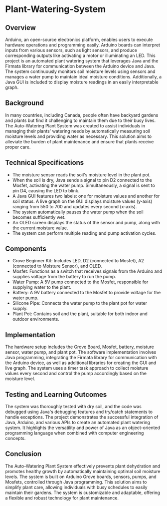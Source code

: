 # Plant-Watering-System

## Overview

Arduino, an open-source electronics platform, enables users to execute hardware operations and programming easily. Arduino boards can interpret inputs from various sensors, such as light sensors, and produce corresponding outputs like activating a motor or illuminating an LED. This project is an automated plant watering system that leverages Java and the Firmata library for communication between the Arduino device and Java. The system continuously monitors soil moisture levels using sensors and manages a water pump to maintain ideal moisture conditions. Additionally, a Java GUI is included to display moisture readings in an easily interpretable graph.

## Background

In many countries, including Canada, people often have backyard gardens and plants but find it challenging to maintain them due to their busy lives. The Auto-Watering Plant System was created to assist individuals in managing their plants' watering needs by automatically measuring soil moisture levels and providing water as necessary. This solution aims to alleviate the burden of plant maintenance and ensure that plants receive proper care.

## Technical Specifications

- The moisture sensor reads the soil's moisture level in the plant pot.
- When the soil is dry, Java sends a signal to pin D2 connected to the Mosfet, activating the water pump. Simultaneously, a signal is sent to pin D4, causing the LED to blink.
- A Java GUI features two labels: one for moisture values and another for soil status. A live graph on the GUI displays moisture values (y-axis) ranging from 550 to 700 and updates every second (x-axis).
- The system automatically pauses the water pump when the soil becomes sufficiently wet.
- An OLED screen displays the status of the sensor and pump, along with the current moisture value.
- The system can perform multiple reading and pump activation cycles.

## Components

- Grove Beginner Kit: Includes LED, D2 (connected to Mosfet), A2 (connected to Moisture Sensor), and OLED.
- Mosfet: Functions as a switch that receives signals from the Arduino and supplies voltage from the battery to run the pump.
- Water Pump: A 5V pump connected to the Mosfet, responsible for supplying water to the plant.
- Battery: A 9V battery connected to the Mosfet to provide voltage for the water pump.
- Silicone Pipe: Connects the water pump to the plant pot for water supply.
- Plant Pot: Contains soil and the plant, suitable for both indoor and outdoor environments.

## Implementation

The hardware setup includes the Grove Board, Mosfet, battery, moisture sensor, water pump, and plant pot. The software implementation involves Java programming, integrating the Firmata library for communication with the Arduino device, as well as additional libraries for creating the GUI and live graph. The system uses a timer task approach to collect moisture values every second and control the pump accordingly based on the moisture level.

## Testing and Learning Outcomes

The system was thoroughly tested with dry soil, and the code was debugged using Java's debugging features and try/catch statements to handle exceptions. The project demonstrates the successful integration of Java, Arduino, and various APIs to create an automated plant watering system. It highlights the versatility and power of Java as an object-oriented programming language when combined with computer engineering concepts.

## Conclusion

The Auto-Watering Plant System effectively prevents plant dehydration and promotes healthy growth by automatically maintaining optimal soil moisture levels. The system is built on Arduino Grove boards, sensors, pumps, and Mosfets, controlled through Java programming. This solution aims to simplify plant care, allowing individuals with busy schedules to easily maintain their gardens. The system is customizable and adaptable, offering a flexible and robust technology for plant maintenance.
